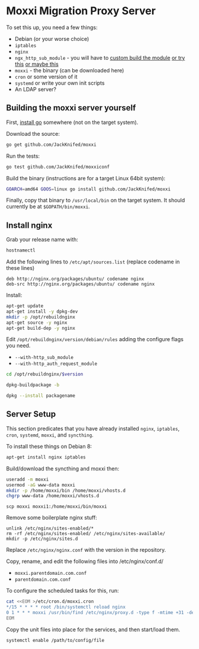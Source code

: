 Moxxi Migration Proxy Server
============================

To set this up, you need a few things:

* Debian (or your worse choice)
* `iptables`
* `nginx`
* `ngx_http_sub_module` - you will have to [custom build the module](https://serversforhackers.com/compiling-third-party-modules-into-nginx) [or try this](https://www.digitalocean.com/community/tutorials/how-to-add-ngx_pagespeed-to-nginx-on-ubuntu-14-04) [or maybe this](http://serverfault.com/questions/227480/installing-optional-nginx-modules-with-apt-get)
* `moxxi` - the binary (can be downloaded here)
* `cron` or some version of it
* `systemd` or write your own init scripts
* An LDAP server?


Building the moxxi server yourself
----------------------------------

First, [install go](https://golang.org/doc/install) somewhere (not on the target system).

Download the source:

```bash
go get github.com/JackKnifed/moxxi
```

Run the tests:

```bash
go test github.com/JackKnifed/moxxiconf
```

Build the binary (instructions are for a target Linux 64bit system):

```bash
GOARCH=amd64 GOOS=linux go install github.com/JackKnifed/moxxi
```

Finally, copy that binary to `/usr/local/bin` on the target system. It should currently be at `$GOPATH/bin/moxxi`.

Install nginx
-------------

Grab your release name with:

```bash
hostnamectl
```

Add the following lines to `/etc/apt/sources.list` (replace codename in these lines)

```text
deb http://nginx.org/packages/ubuntu/ codename nginx
deb-src http://nginx.org/packages/ubuntu/ codename nginx
```

Install:

```bash
apt-get update
apt-get install -y dpkg-dev
mkdir -p /opt/rebuildnginx
apt-get source -y nginx
apt-get build-dep -y nginx
```

Edit `/opt/rebuildnginx/version/debian/rules` adding the configure flags you need.

* `--with-http_sub_module`
* `--with-http_auth_request_module`

```bash
cd /opt/rebuildnginx/$version
```

```bash
dpkg-buildpackage -b
```

```bash
dpkg --install packagename
```

Server Setup
------------


This section predicates that you have already installed `nginx`, `iptables`, `cron`, `systemd`, `moxxi`, and `syncthing`.

To install these things on Debian 8:

```bash
apt-get install nginx iptables
```

Build/download the syncthing and moxxi then:

```bash
useradd -m moxxi
usermod -aG www-data moxxi
mkdir -p /home/moxxi/bin /home/moxxi/vhosts.d
chgrp www-data /home/moxxi/vhosts.d
```

```
scp moxxi moxxi1:/home/moxxi/bin/moxxi
```

Remove some boilerplate nginx stuff:

```
unlink /etc/nginx/sites-enabled/*
rm -rf /etc/nginx/sites-enabled/ /etc/nginx/sites-available/
mkdir -p /etc/nginx/sites.d
```

Replace `/etc/nginx/nginx.conf` with the version in the repository.

Copy, rename, and edit the following files into /etc/nginx/conf.d/

* `moxxi.parentdomain.com.conf`
* `parentdomain.com.conf`

To configure the scheduled tasks for this, run:

```bash
cat <<EOM >/etc/cron.d/moxxi.cron
*/15 * * * * root /bin/systemctl reload nginx
0 1 * * * moxxi /usr/bin/find /etc/nginx/proxy.d -type f -mtime +31 -delete
EOM
```

Copy the unit files into place for the services, and then start/load them.

```bash
systemctl enable /path/to/config/file
```
